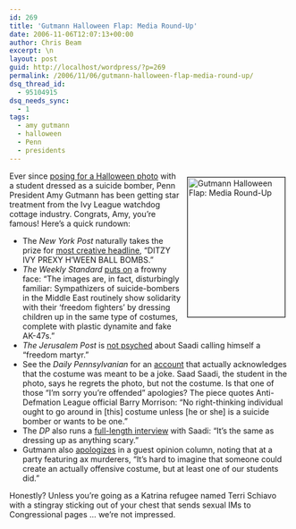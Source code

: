 ```yaml
---
id: 269
title: 'Gutmann Halloween Flap: Media Round-Up'
date: 2006-11-06T12:07:13+00:00
author: Chris Beam
excerpt: \n
layout: post
guid: http://localhost/wordpress/?p=269
permalink: /2006/11/06/gutmann-halloween-flap-media-round-up/
dsq_thread_id:
  - 95104915
dsq_needs_sync:
  - 1
tags:
  - amy gutmann
  - halloween
  - Penn
  - presidents
---
```

<img width="174" vspace="10" hspace="10" height="250" border="1" align="right" src="http://www.ivygateblog.com/wp-content/uploads/2006/11/gutmann.jpg" alt="Gutmann Halloween Flap: Media Round-Up" />Ever since [posing for a Halloween photo](http://www.ivygateblog.com/2006/11/maybe_next_year_amy_gutmann_can_dress_up_as_a_nonpr_disaster.html) with a student dressed as a suicide bomber, Penn President Amy Gutmann has been getting star treatment from the Ivy League watchdog cottage industry. Congrats, Amy, you&#8217;re famous! Here&#8217;s a quick rundown: &nbsp;

  * The _New York Post_ naturally takes the prize for [most creative headline](http://www.nypost.com/seven/11042006/news/nationalnews/ditzy_ivy_prexys_hween_ball_bombs_nationalnews_david_andreatta.htm), &#8220;DITZY IVY PREXY H&#8217;WEEN BALL BOMBS.&#8221;
  * _The Weekly Standard_ [puts on](http://www.weeklystandard.com/Content/Public/Articles/000/000/012/904ppnhh.asp) a frowny face: &#8220;The images are, in fact, disturbingly familiar: Sympathizers of suicide-bombers in the Middle East routinely show solidarity with their &#8216;freedom fighters&#8217; by dressing children up in the same type of costumes, complete with plastic dynamite and fake AK-47s.&#8221;
  * _The Jerusalem Post_ is [not psyched](http://www.jpost.com/servlet/Satellite?cid=1162378324729&pagename=JPost%2FJPArticle%2FShowFull) about Saadi calling himself a &#8220;freedom martyr.&#8221;&nbsp;
  * See the _Daily Pennsylvanian_ for an [account](http://media.www.dailypennsylvanian.com/media/storage/paper882/news/2006/11/06/News/Student.Regrets.Photos.Not.Bomber.Getup-2441494.shtml?sourcedomain=www.dailypennsylvanian.com&MIIHost=media.collegepublisher.com) that actually acknowledges that the costume was meant to be a joke. Saad Saadi, the student in the photo, says he regrets the photo, but not the costume. Is that one of those &#8220;I&#8217;m sorry you&#8217;re offended&#8221; apologies? The piece quotes Anti-Defmation League official Barry Morrison: &#8220;No right-thinking individual ought to go around in [this] costume unless [he or she] is a suicide bomber or wants to be one.&#8221;
  * The _DP_ also runs a [full-length interview](http://media.www.dailypennsylvanian.com/media/storage/paper882/news/2006/11/06/News/Saadi.a.Controversial.Celebrity-2441209.shtml?sourcedomain=www.dailypennsylvanian.com&MIIHost=media.collegepublisher.com) with Saadi: &#8220;It&#8217;s the same as dressing up as anything scary.&#8221;
  * Gutmann also [apologizes](http://media.www.dailypennsylvanian.com/media/storage/paper882/news/2006/11/06/Opinion/Guest.Opinion.Amy.Gutmann.Reponse.From.The.President-2441124.shtml?sourcedomain=www.dailypennsylvanian.com&MIIHost=media.collegepublisher.com) in a guest opinion column, noting that at a party featuring ax murderers, &#8220;It&#8217;s hard to imagine that someone could create an actually offensive costume, but at least one of our students did.&#8221;

Honestly? Unless you&#8217;re going as a Katrina refugee named Terri Schiavo with a stingray sticking out of your chest that sends sexual IMs to Congressional pages &#8230; we&#8217;re not impressed.